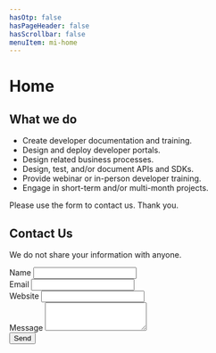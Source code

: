 ```yaml
---
hasOtp: false
hasPageHeader: false
hasScrollbar: false
menuItem: mi-home
---
```


# Home

<div class="row">
  <div class="col-12 col-md-6">
    <h2>What we do</h2>
    <ul>
      <li>Create developer documentation and training.</li>
      <li>Design and deploy developer portals.</li>
      <li>Design related business processes.</li>
      <li>Design, test, and/or document APIs and SDKs.</li>
      <li>Provide webinar or in-person developer training.</li>
      <li>Engage in short-term and/or multi-month projects.</li>
    </ul>
    <p>Please use the form to contact us. Thank you.</p>
  </div>

  <div class="col-12 col-md-6">
    <h2>Contact Us</h2>
    <p>We do not share your information with anyone.</p>
    <div class="mb-3">
      <label for="name" class="form-label">Name</label>
      <input type="text" class="form-control" id="name" required>
    </div>
    <div class="mb-3">
      <label for="email" class="form-label">Email</label>
      <input type="email" class="form-control" id="email" required>
    </div>
    <div class="mb-3">
      <label for="website" class="form-label">Website</label>
      <input type="url" class="form-control" id="website" required>
    </div>
    <div class="mb-3">
      <label for="message" class="form-label">Message</label>
      <textarea class="form-control" id="message" rows="3" required></textarea>
    </div>
    <button type="submit" class="btn btn-secondary">Send</button>
  </div>
</div>
